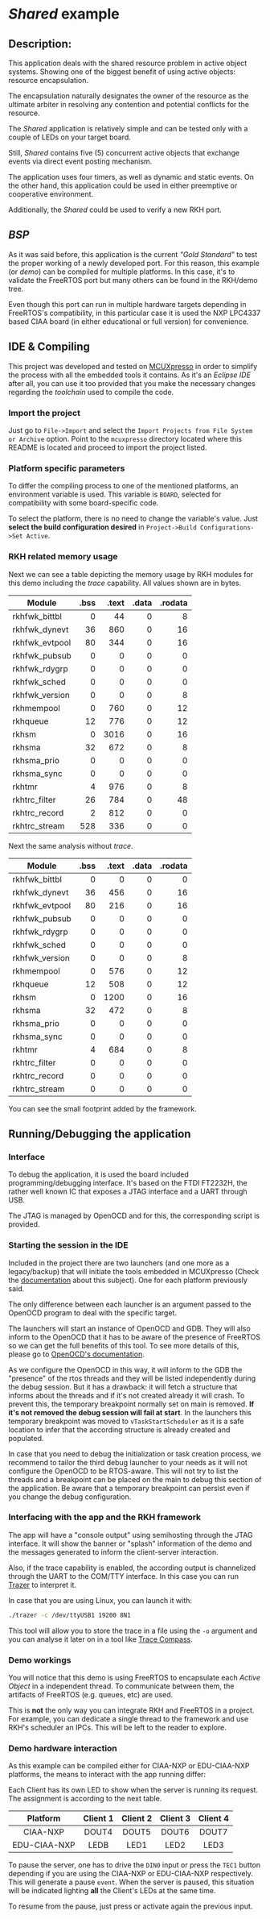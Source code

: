 # *Shared* example

## Description:

This application deals with the shared resource problem in active object systems. Showing one of the biggest benefit of using active objects: resource encapsulation.

The encapsulation naturally designates the owner of the resource as the ultimate arbiter in resolving any contention and potential conflicts for the resource.

The *Shared* application is relatively simple and can be tested only with a couple of LEDs on your target board.

Still, *Shared* contains five (5) concurrent active objects that exchange events via direct event posting mechanism.

The application uses four timers, as well as dynamic and static events.
On the other hand, this application could be used in either preemptive or cooperative environment.

Additionally, the *Shared* could be used to verify a new RKH port.


## *BSP*

As it was said before, this application is the current *"Gold Standard"* to test the proper working of a newly developed port. For this reason, this example (or *demo*) can be compiled for multiple platforms. In this case, it's to validate the FreeRTOS port but many others can be found in the RKH/demo tree.

Even though this port can run in multiple hardware targets depending in FreeRTOS's compatibility, in this particular case it is used the NXP LPC4337 based CIAA board (in either educational or full version) for convenience.

## IDE & Compiling

This project was developed and tested on [MCUXpresso](https://www.nxp.com/design/software/development-software/mcuxpresso-software-and-tools-/mcuxpresso-integrated-development-environment-ide:MCUXpresso-IDE) in order to simplify the process with all the embedded tools it contains. As it's an *Eclipse IDE* after all, you can use it too provided that you make the necessary changes regarding the *toolchain* used to compile the code.

### Import the project

Just go to `File->Import` and select the `Import Projects from File System or Archive` option. Point to the `mcuxpresso` directory located where this README is located and proceed to import the project listed.

### Platform specific parameters

To differ the compiling process to one of the mentioned platforms, an environment variable is used. This variable is `BOARD`, selected for compatibility with some board-specific code.

To select the platform, there is no need to change the variable's value. Just **select the build configuration desired** in `Project->Build Configurations->Set Active`.

### RKH related memory usage

Next we can see a table depicting the memory usage by RKH modules for this demo including the *trace* capability. All values shown are in bytes.

| Module         | .bss | .text | .data | .rodata |
|----------------|-----:|------:|------:|--------:|
| rkhfwk_bittbl  |    0 |    44 |     0 |       8 |
| rkhfwk_dynevt  |   36 |   860 |     0 |      16 |
| rkhfwk_evtpool |   80 |   344 |     0 |      16 |
| rkhfwk_pubsub  |    0 |     0 |     0 |       0 |
| rkhfwk_rdygrp  |    0 |     0 |     0 |       0 |
| rkhfwk_sched   |    0 |     0 |     0 |       0 |
| rkhfwk_version |    0 |     0 |     0 |       8 |
| rkhmempool     |    0 |   760 |     0 |      12 |
| rkhqueue       |   12 |   776 |     0 |      12 |
| rkhsm          |    0 |  3016 |     0 |      16 |
| rkhsma         |   32 |   672 |     0 |       8 |
| rkhsma_prio    |    0 |     0 |     0 |       0 |
| rkhsma_sync    |    0 |     0 |     0 |       0 |
| rkhtmr         |    4 |   976 |     0 |       8 |
| rkhtrc_filter  |   26 |   784 |     0 |      48 |
| rkhtrc_record  |    2 |   812 |     0 |       0 |
| rkhtrc_stream  |  528 |   336 |     0 |       0 |

Next the same analysis without *trace*.

| Module         | .bss | .text | .data | .rodata |
|----------------|-----:|------:|------:|--------:|
| rkhfwk_bittbl  |    0 |     0 |     0 |       0 |
| rkhfwk_dynevt  |   36 |   456 |     0 |      16 |
| rkhfwk_evtpool |   80 |   216 |     0 |      16 |
| rkhfwk_pubsub  |    0 |     0 |     0 |       0 |
| rkhfwk_rdygrp  |    0 |     0 |     0 |       0 |
| rkhfwk_sched   |    0 |     0 |     0 |       0 |
| rkhfwk_version |    0 |     0 |     0 |       8 |
| rkhmempool     |    0 |   576 |     0 |      12 |
| rkhqueue       |   12 |   508 |     0 |      12 |
| rkhsm          |    0 |  1200 |     0 |      16 |
| rkhsma         |   32 |   472 |     0 |       8 |
| rkhsma_prio    |    0 |     0 |     0 |       0 |
| rkhsma_sync    |    0 |     0 |     0 |       0 |
| rkhtmr         |    4 |   684 |     0 |       8 |
| rkhtrc_filter  |    0 |     0 |     0 |       0 |
| rkhtrc_record  |    0 |     0 |     0 |       0 |
| rkhtrc_stream  |    0 |     0 |     0 |       0 |

You can see the small footprint added by the framework.

## Running/Debugging the application


### Interface
To debug the application, it is used the board included programming/debugging interface. It's based on the FTDI FT2232H, the rather well known IC that exposes a JTAG interface and a UART through USB.

The JTAG is managed by OpenOCD and for this, the corresponding script is provided.

### Starting the session in the IDE
Included in the project there are two launchers (and one more as a legacy/backup) that will initiate the tools embedded in MCUXpresso (Check the [documentation](https://www.nxp.com/docs/en/quick-reference-guide/MCUXpresso_IDE_FreeRTOS_Debug_Guide.pdf) about this subject). One for each platform previously said.

The only difference between each launcher is an argument passed to the OpenOCD program to deal with the specific target.

The launchers will start an instance of OpenOCD and GDB. They will also inform to the OpenOCD that it has to be aware of the presence of FreeRTOS so we can get the full benefits of this tool. To see more details of this, please go to [OpenOCD's documentation](http://openocd.org/doc/html/GDB-and-OpenOCD.html#RTOS-Support).

As we configure the OpenOCD in this way, it will inform to the GDB the "presence" of the rtos threads and they will be listed independently during the debug session. But it has a drawback: it will fetch a structure that informs about the threads and if it's not created already it will crash. To prevent this, the temporary breakpoint normally set on main is removed. **If it's not removed the debug session will fail at start**. In the launchers this temporary breakpoint was moved to `vTaskStartScheduler` as it is a safe location to infer that the according structure is already created and populated.

In case that you need to debug the initialization or task creation process, we recommend to tailor the third debug launcher to your needs as it will not configure the OpenOCD to be RTOS-aware. This will not try to list the threads and a breakpoint can be placed on the main to debug this section of the application. Be aware that a temporary breakpoint can persist even if you change the debug configuration.

### Interfacing with the app and the RKH framework

The app will have a "console output" using semihosting through the JTAG interface. It will show the banner or "splash" information of the demo and the messages generated to inform the client-server interaction.

Also, if the trace capability is enabled, the according output is channelized through the UART to the COM/TTY interface. In this case you can run [Trazer](https://github.com/vortexmakes/Trazer) to interpret it.

In case that you are using Linux, you can launch it with:
```sh
./trazer -c /dev/ttyUSB1 19200 8N1
```

This tool will allow you to store the trace in a file using the `-o` argument and you can analyse it later on in a tool like [Trace Compass](https://github.com/vortexmakes/TrazerTC).

### Demo workings

You will notice that this demo is using FreeRTOS to encapsulate each *Active Object* in a independent thread. To communicate between them, the artifacts of FreeRTOS (e.g. queues, etc) are used.

This is **not** the only way you can integrate RKH and FreeRTOS in a project. For example, you can dedicate a single thread to the framework and use RKH's scheduler an IPCs. This will be left to the reader to explore.

### Demo hardware interaction

As this example can be compiled either for CIAA-NXP or EDU-CIAA-NXP platforms, the means to interact with the app running differ:

Each Client has its own LED to show when the server is running its request. The assignment is according to the next table.

|   Platform   | Client 1 | Client 2 | Client 3 | Client 4 |
|:------------:|:--------:|:--------:|:--------:|:--------:|
|   CIAA-NXP   |   DOUT4  |   DOUT5  |   DOUT6  |   DOUT7  |
| EDU-CIAA-NXP |   LEDB   |   LED1   |   LED2   |   LED3   |

To pause the server, one has to drive the `DIN0` input or press the `TEC1` button depending if you are using the CIAA-NXP or EDU-CIAA-NXP respectively. This will generate a pause `event`.
When the server is paused, this situation will be indicated lighting **all** the Client's LEDs at the same time.

To resume from the pause, just press or activate again the previous input.